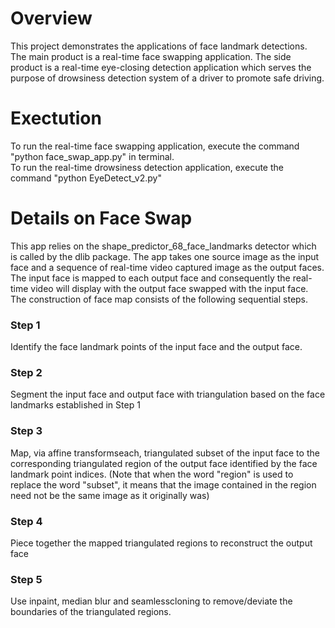 # Overview
This project demonstrates the applications of face landmark detections. 
The main product is a real-time face swapping application. 
The side product is a real-time eye-closing detection application which serves the purpose of drowsiness detection system of a driver to promote safe driving. </br>

# Exectution
To run the real-time face swapping application, execute the command "python face_swap_app.py" in terminal. </br>
To run the real-time drowsiness detection application, execute the command "python EyeDetect_v2.py" </br>

# Details on Face Swap
This app relies on the shape_predictor_68_face_landmarks detector which is called by the dlib package. The app takes one source image as the input face and a sequence of real-time video captured image as the output faces. The input face is mapped to each output face and consequently the real-time video will display with the output face swapped with the input face. The construction of face map consists of the following sequential steps. <br>
### Step 1
Identify the face landmark points of the input face and the output face. 
### Step 2
Segment the input face and output face with triangulation based on the face landmarks established in Step 1
### Step 3
Map, via affine transformseach, triangulated subset of the input face to the corresponding triangulated region of the output face identified by the face landmark point indices. (Note that when the word "region" is used to replace the word "subset", it means that the image contained in the region need not be the same image as it originally was) 
### Step 4
Piece together the mapped triangulated regions to reconstruct the output face
### Step 5
Use inpaint, median blur and seamlesscloning to remove/deviate the boundaries of the triangulated regions.














